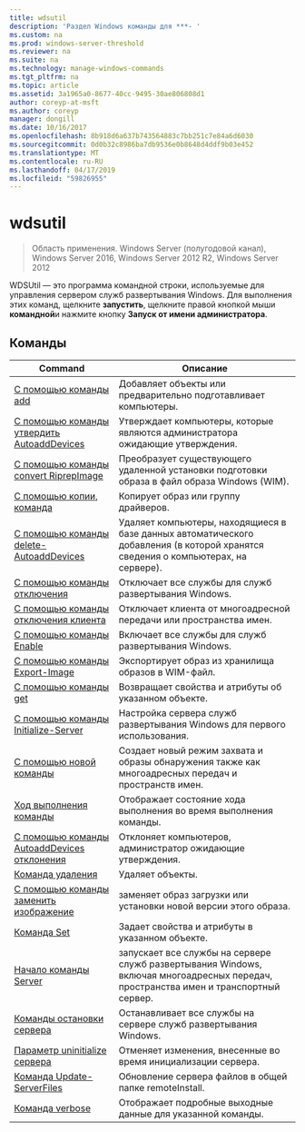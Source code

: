 ```yaml
---
title: wdsutil
description: 'Раздел Windows команды для ***- '
ms.custom: na
ms.prod: windows-server-threshold
ms.reviewer: na
ms.suite: na
ms.technology: manage-windows-commands
ms.tgt_pltfrm: na
ms.topic: article
ms.assetid: 3a1965a0-8677-40cc-9495-30ae806808d1
author: coreyp-at-msft
ms.author: coreyp
manager: dongill
ms.date: 10/16/2017
ms.openlocfilehash: 8b918d6a637b743564883c7bb251c7e84a6d6030
ms.sourcegitcommit: 0d0b32c8986ba7db9536e0b8648d4ddf9b03e452
ms.translationtype: MT
ms.contentlocale: ru-RU
ms.lasthandoff: 04/17/2019
ms.locfileid: "59826955"
---
```

# <a name="wdsutil"></a>wdsutil

>Область применения. Windows Server (полугодовой канал), Windows Server 2016, Windows Server 2012 R2, Windows Server 2012

WDSUtil — это программа командной строки, используемые для управления сервером служб развертывания Windows. Для выполнения этих команд, щелкните **запустить**, щелкните правой кнопкой мыши **командной**и нажмите кнопку **Запуск от имени администратора**.  
## <a name="commands"></a>Команды  
|Command|Описание|  
|------|--------|  
|[С помощью команды add](using-the-add-command.md)|Добавляет объекты или предварительно подготавливает компьютеры.|  
|[С помощью команды утвердить AutoaddDevices](using-the-approve-autoadddevices-command.md)|Утверждает компьютеры, которые являются администратора ожидающие утверждения.|  
|[С помощью команды convert RiprepImage](using-the-convert-riprepimage-command.md)|Преобразует существующего удаленной установки подготовки образа в файл образа Windows (WIM).|  
|[С помощью копии, команда](using-the-copy-command.md)|Копирует образ или группу драйверов.|  
|[С помощью команды delete-AutoaddDevices](using-the-delete-autoadddevices-command.md)|Удаляет компьютеры, находящиеся в базе данных автоматического добавления (в которой хранятся сведения о компьютерах, на сервере).|  
|[С помощью команды отключения](using-the-disable-command.md)|Отключает все службы для служб развертывания Windows.|  
|[С помощью команды отключения клиента](using-the-disconnect-client-command.md)|Отключает клиента от многоадресной передачи или пространства имен.|  
|[С помощью команды Enable](using-the-enable-command.md)|Включает все службы для служб развертывания Windows.|  
|[С помощью команды Export-Image](using-the-export-image-command.md)|Экспортирует образ из хранилища образов в WIM-файл.|  
|[С помощью команды get](using-the-get-command.md)|Возвращает свойства и атрибуты об указанном объекте.|  
|[С помощью команды Initialize-Server](using-the-initialize-server-command.md)|Настройка сервера служб развертывания Windows для первого использования.|  
|[С помощью новой команды](using-the-new-command.md)|Создает новый режим захвата и образы обнаружения также как многоадресных передач и пространств имен.|  
|[Ход выполнения команды](the-progress-command.md)|Отображает состояние хода выполнения во время выполнения команды.|  
|[С помощью команды AutoaddDevices отклонения](using-the-reject-autoadddevices-command.md)|Отклоняет компьютеров, администратор ожидающие утверждения.|  
|[Команда удаления](using-the-remove-command.md)|Удаляет объекты.|  
|[С помощью команды заменить изображение](using-the-replace-image-command.md)|заменяет образ загрузки или установки новой версии этого образа.|  
|[Команда Set](the-set-command.md)|Задает свойства и атрибуты в указанном объекте.|  
|[Начало команды Server](the-start-server-command.md)|запускает все службы на сервере служб развертывания Windows, включая многоадресных передач, пространства имен и транспортный сервер.|  
|[Команды остановки сервера](the-stop-server-command.md)|Останавливает все службы на сервере служб развертывания Windows.|  
|[Параметр uninitialize сервера](the-uninitialize-server-option.md)|Отменяет изменения, внесенные во время инициализации сервера.|  
|[Команда Update-ServerFiles](the-update-serverfiles-command.md)|Обновление сервера файлов в общей папке remoteInstall.|  
|[Команда verbose](the-verbose-command.md)|Отображает подробные выходные данные для указанной команды.|  
